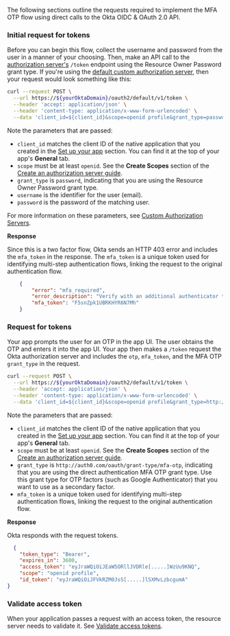 The following sections outline the requests required to implement the MFA OTP flow using direct calls to the Okta OIDC & OAuth 2.0 API.

### Initial request for tokens

Before you can begin this flow, collect the username and password from the user in a manner of your choosing. Then, make an API call to the [authorization server's](/docs/concepts/auth-servers/) `/token` endpoint using the Resource Owner Password grant type. If you're using the [default custom authorization server](/docs/concepts/auth-servers/#default-custom-authorization-server), then your request would look something like this:

```bash
curl --request POST \
  --url https://${yourOktaDomain}/oauth2/default/v1/token \
  --header 'accept: application/json' \
  --header 'content-type: application/x-www-form-urlencoded' \
  --data 'client_id=${client_id}&scope=openid profile&grant_type=password&username=${testuser%40example.com}&password={$userpassword}'
```

Note the parameters that are passed:

- `client_id` matches the client ID of the native application that you created in the [Set up your app](#set-up-your-app) section. You can find it at the top of your app's **General** tab.
- `scope` must be at least `openid`. See the **Create Scopes** section of the [Create an authorization server guide](/docs/guides/customize-authz-server/main/#create-scopes).
- `grant_type` is `password`, indicating that you are using the Resource Owner Password grant type.
- `username` is the identifier for the user (email).
- `password` is the password of the matching user.

For more information on these parameters, see [Custom Authorization Servers](https://developer.okta.com/docs/api/openapi/okta-oauth/oauth/tag/CustomAS/#tag/CustomAS/operation/challengeCustomAS).

**Response**

Since this is a two factor flow, Okta sends an HTTP 403 error and includes the `mfa_token` in the response. The `mfa_token` is a unique token used for identifying multi-step authentication flows, linking the request to the original authentication flow.

```json
    {
        "error": "mfa_required",
        "error_description": "Verify with an additional authenticator to complete the sign-in process.",
        "mfa_token": "F5snZpk1UBRKHYR6N7Mh"
    }
```

### Request for tokens

Your app prompts the user for an OTP in the app UI. The user obtains the OTP and enters it into the app UI. Your app then makes a `/token` request the Okta authorization server and includes the `otp`, `mfa_token`, and the MFA OTP `grant_type` in the request.

```bash
curl --request POST \
  --url https://${yourOktaDomain}/oauth2/default/v1/token \
  --header 'accept: application/json' \
  --header 'content-type: application/x-www-form-urlencoded' \
  --data 'client_id=${client_id}&scope=openid profile&grant_type=http://auth0.com/oauth/grant-type/mfa-otp&otp=${123456}&mfa_token=${F5snZpk1UBRKHYR6N7Mh}'
```

Note the parameters that are passed:

- `client_id` matches the client ID of the native application that you created in the [Set up your app](#set-up-your-app) section. You can find it at the top of your app's **General** tab.
- `scope` must be at least `openid`. See the **Create Scopes** section of the [Create an authorization server guide](/docs/guides/customize-authz-server/main/#create-scopes).
- `grant_type` is `http://auth0.com/oauth/grant-type/mfa-otp`, indicating that you are using the direct authentication MFA OTP grant type. Use this grant type for OTP factors (such as Google Authenticator) that you want to use as a secondary factor.
- `mfa_token` is a unique token used for identifying multi-step authentication flows, linking the request to the original authentication flow.

**Response**

Okta responds with the request tokens.

```json
  {
    "token_type": "Bearer",
    "expires_in": 3600,
    "access_token": "eyJraWQiOiJEaW5ORllJVDRle[.....]WzUu9KNQ",
    "scope": "openid profile",
    "id_token": "eyJraWQiOiJFVkRZM0JsS[.....]lSXMvLzbcgumA"
}
```

### Validate access token

When your application passes a request with an access token, the resource server needs to validate it. See [Validate access tokens](/docs/guides/validate-access-tokens/).
